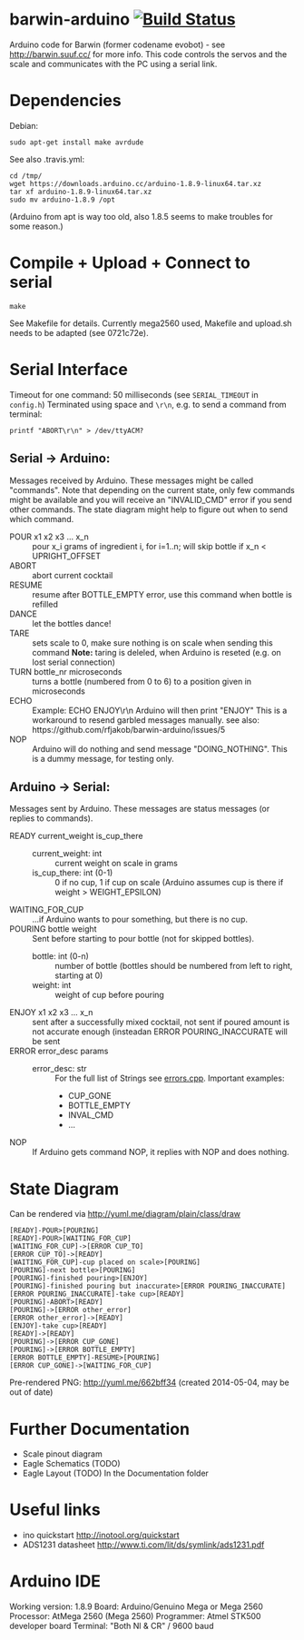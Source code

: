 barwin-arduino [![Build Status](https://travis-ci.org/rfjakob/barwin-arduino.svg?branch=master)](https://travis-ci.org/rfjakob/barwin-arduino)
==============
Arduino code for Barwin (former codename evobot) - see http://barwin.suuf.cc/ for more info.
This code controls the servos and the scale and communicates with the PC using a serial link.

Dependencies
============
Debian:

```
sudo apt-get install make avrdude
```

See also .travis.yml:

```
cd /tmp/
wget https://downloads.arduino.cc/arduino-1.8.9-linux64.tar.xz
tar xf arduino-1.8.9-linux64.tar.xz
sudo mv arduino-1.8.9 /opt
```

(Arduino from apt is way too old, also 1.8.5 seems to make troubles for some
reason.)


Compile + Upload + Connect to serial
====================================
	make

See Makefile for details. Currently mega2560 used, Makefile and upload.sh needs
to be adapted (see 0721c72e).


Serial Interface
=====================
Timeout for one command: 50 milliseconds (see ```SERIAL_TIMEOUT``` in ```config.h```)
Terminated using space and ```\r\n```, e.g. to send a command from terminal:

```
printf "ABORT\r\n" > /dev/ttyACM?
```

Serial -> Arduino:
------------------
Messages received by Arduino. These messages might be called "commands". Note that
depending on the current state, only few commands might be available and you will
receive an "INVALID_CMD" error if you send other commands. The state diagram might
help to figure out when to send which command.

<dl>
    <dt>POUR x1 x2 x3 ... x_n</dt>
    <dd>pour x_i grams of ingredient i, for i=1..n; will skip bottle if x_n &lt; UPRIGHT_OFFSET</dd>
    <dt>ABORT</dt>
    <dd>abort current cocktail</dd>
    <dt>RESUME</dt>
    <dd>resume after BOTTLE_EMPTY error, use this command when bottle is refilled</dd>
    <dt>DANCE</dt>
    <dd>let the bottles dance!</dd>
    <dt>TARE</dt>
    <dd>
        sets scale to 0, make sure nothing is on scale when sending this command
        <b>Note:</b> taring is deleled, when Arduino is reseted (e.g. on lost serial connection)
    </dd>
    <dt>TURN bottle_nr microseconds</dt>
    <dd>turns a bottle (numbered from 0 to 6) to a position given in microseconds</dd>
    <dt>ECHO</dt>
    <dd>
         Example: ECHO ENJOY\r\n
         Arduino will then print "ENJOY"
         This is a workaround to resend garbled messages manually.
         see also: https://github.com/rfjakob/barwin-arduino/issues/5
    </dd>
    <dt>NOP</dt>
    <dd>
        Arduino will do nothing and send message "DOING_NOTHING".
        This is a dummy message, for testing only.
    </dd>
</dl>

Arduino -> Serial:
------------------
Messages sent by Arduino. These messages are status messages (or replies to commands).

<dl>
    <dt>READY current_weight is_cup_there</dt>
    <dd>
        <dl>
    		<dt>current_weight: int</dt>
    		<dd>current weight on scale in grams</dd>
        	<dt>is_cup_there: int (0-1)</dt>
        	<dd>0 if no cup, 1 if cup on scale (Arduino assumes cup is there if weight > WEIGHT_EPSILON)</dd>
        </dl>
    </dd>
    <dt>WAITING_FOR_CUP</dt>
    <dd>...if Arduino wants to pour something, but there is no cup.</dd>
    <dt>POURING bottle weight</dt>
    <dd>
        Sent before starting to pour bottle (not for skipped bottles).
        <dl>
    		<dt>bottle: int (0-n)</dt>
            <dd>number of bottle (bottles should be numbered from left to right, starting at 0)</dd>
    		<dt>weight: int</dt>
            <dd>weight of cup before pouring</dd>
        </dl>
    </dd>
    <dt>ENJOY x1 x2 x3 ... x_n</dt>
    <dd>sent after a successfully mixed cocktail, not sent if poured amount 
    is not accurate enough (insteadan ERROR POURING_INACCURATE will be sent</dd>
    <dt>ERROR error_desc params</dt>
    <dd>
    	<dl>
    		<dt>error_desc: str</dt>
            <dd>
                For the full list of Strings see <a href=lib/errors/errors.cpp>errors.cpp</a>. Important examples:
                <ul>
                    <li>CUP_GONE</li>
                    <li>BOTTLE_EMPTY</li>
                    <li>INVAL_CMD</li>
                    <li>...</li>
                </ul>
            </dd>
        </dl>
    </dd>
    <dt>NOP</dt>
    <dd>
        If Arduino gets command NOP, it replies with NOP and does nothing.
    </dd>

</dl>

State Diagram
=============
Can be rendered via http://yuml.me/diagram/plain/class/draw

    [READY]-POUR>[POURING]
    [READY]-POUR>[WAITING_FOR_CUP]
    [WAITING_FOR_CUP]->[ERROR CUP_TO]
    [ERROR CUP_TO]->[READY]
    [WAITING_FOR_CUP]-cup placed on scale>[POURING]
    [POURING]-next bottle>[POURING]
    [POURING]-finished pouring>[ENJOY]
    [POURING]-finished pouring but inaccurate>[ERROR POURING_INACCURATE]
    [ERROR POURING_INACCURATE]-take cup>[READY]
    [POURING]-ABORT>[READY]
    [POURING]->[ERROR other_error]
    [ERROR other_error]->[READY]
    [ENJOY]-take cup>[READY]
    [READY]->[READY]
    [POURING]->[ERROR CUP_GONE]
    [POURING]->[ERROR BOTTLE_EMPTY]
    [ERROR BOTTLE_EMPTY]-RESUME>[POURING]
    [ERROR CUP_GONE]->[WAITING_FOR_CUP]

Pre-rendered PNG: http://yuml.me/662bff34 (created 2014-05-04, may be out of date)

Further Documentation
=====================
* Scale pinout diagram
* Eagle Schematics (TODO)
* Eagle Layout (TODO)
In the Documentation folder


Useful links
============
* ino quickstart http://inotool.org/quickstart
* ADS1231 datasheet http://www.ti.com/lit/ds/symlink/ads1231.pdf


Arduino IDE
============
Working version: 1.8.9
Board: Arduino/Genuino Mega or Mega 2560
Processor: AtMega 2560 (Mega 2560)
Programmer: Atmel STK500 developer board
Terminal: "Both Nl & CR" / 9600 baud